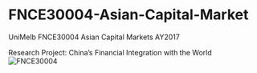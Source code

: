 # FNCE30004-Asian-Capital-Market
UniMelb FNCE30004 Asian Capital Markets AY2017

Research Project: China’s Financial Integration with the World
![FNCE30004](https://user-images.githubusercontent.com/89251985/146674592-bbf16c59-718e-402b-bd9b-f55f8039f88e.png)
